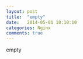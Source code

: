 ```yaml
---
layout: post
title:  "empty"
date:   2014-05-01 10:10:10
categories: Nginx
comments: true
---
```

empty

